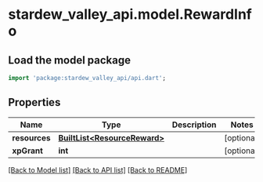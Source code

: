 # stardew_valley_api.model.RewardInfo

## Load the model package
```dart
import 'package:stardew_valley_api/api.dart';
```

## Properties
Name | Type | Description | Notes
------------ | ------------- | ------------- | -------------
**resources** | [**BuiltList&lt;ResourceReward&gt;**](ResourceReward.md) |  | [optional] 
**xpGrant** | **int** |  | [optional] 

[[Back to Model list]](../README.md#documentation-for-models) [[Back to API list]](../README.md#documentation-for-api-endpoints) [[Back to README]](../README.md)


